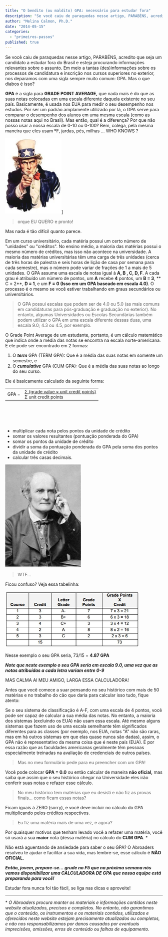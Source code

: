 ```yaml
---
title: "O bendito (ou maldito) GPA: necessário para estudar fora"
description: "Se você caiu de paraquedas nesse artigo, PARABÉNS, acredito que seja um candidato a estudar fora do Brasil e esteja procurando informações relevantes sobre o assunto. Em meio a tantas (des)informações sobre os processos de candidatura e inscrição nos cursos superiores no exterior, nos deparamos com uma sigla sempre muito comum: GPA. Mas o que diabos é isso?"
author: "Melina Calmon, Ph.D."
date: "2014-05-15"
categories: 
  - "primeiros-passos"
published: true
---
```


Se você caiu de paraquedas nesse artigo, PARABÉNS, acredito que seja um candidato a estudar fora do Brasil e esteja procurando informações relevantes sobre o assunto. Em meio a tantas (des)informações sobre os processos de candidatura e inscrição nos cursos superiores no exterior, nos deparamos com uma sigla sempre muito comum: GPA. Mas o que diabos é isso?

**GPA** é a sigla para **GRADE POINT AVERAGE,** que nada mais é do que as suas notas colocadas em uma escala diferente daquela existente no seu país. Basicamente, é usada nos EUA para medir o seu desempenho nos estudos. Por ser um padrão amplamente utilizado por lá, o GPA serve para comparar o desempenho dos alunos em uma mesma escala (como as nossas notas aqui no Brasil). Mas então, qual é a diferença? Por que não posso usar a nossa escala de 0-10 ou 0-100? Bem, colega, pela mesma maneira que eles usam ºF, jardas, pés, milhas ... WHO KNOWS ?

![Uncle Sam](/images/Uncle20Sam.jpg)]
> orque EU QUERO e pronto!

Mas nada é tão difícil quanto parece.

Em um curso universitário, cada matéria possui um certo número de "unidades" ou "créditos". No ensino médio, a maioria das matérias possui o mesmo número de créditos, mas isso não acontece na universidade. A maioria das matérias universitárias têm uma carga de três unidades (cerca de três horas de palestra e seis horas de lição de casa por semana para cada semestre), mas o número pode variar de frações de 1 a mais de 5 unidades. O GPA assume uma escala de notas igual à **A, B , C, D, F**. A cada grau é atribuído um número de pontos, um **A** recebe **4** pontos, um **B = 3**, ** C = 2**, **D = 1**, e um **F = 0 (Isso em um GPA baseado em escala 4.0)**. O processo é o mesmo se você estiver trabalhando em graus secundários ou universitários.

> O GPA possui escalas que podem ser de 4.0 ou 5.0 (as mais comuns em candidaturas para pós-graduação e graduação no exterior). No entanto, algumas Universidades ou Escolas Secundárias também podem utilizar o GPA em uma escala diferente dessas duas, uma escala 9.0; 4.3 ou 4.5, por exemplo.

O Grade Point Average de um estudante, portanto, é um cálculo matemático que indica onde a média das notas se encontra na escala norte-americana. E ele pode ser encontrado em 2 formas:

1. O _**term**_ GPA (TERM GPA): Que é a média das suas notas em somente um semestre, e
2. O _**cumulative**_ GPA (CUM GPA): Que é a média das suas notas ao longo do seu curso.

Ele é basicamente calculado da seguinte forma:

<table style="height: 114px;" border="0" width="287" cellspacing="0" cellpadding="5">
  <tr>
    <td rowspan="2" valign="middle" align="right">GPA =</td>
    <td>
      <ins>Σ (grade value × unit credit points)</ins>
      <br/>
      Σ unit credit points
    </td>
  </tr>
</table>

- multiplicar cada nota pelos pontos da unidade de crédito
- somar os valores resultantes (pontuação ponderada do GPA)
- somar os pontos da unidade de crédito
- dividir a soma da pontuação ponderada do GPA  pela soma dos pontos da unidade de crédito
- calcular três casas decimais.

![WTF...](/images/math.jpg)
> WTF...

Ficou confuso? Veja essa tabelinha:

![GPA](/images/GPA.jpg)

Nesse exemplo o seu GPA seria, 73/15 = **4.87 GPA**

***Note que neste exemplo o seu GPA seria em escala 9.0, uma vez que as notas atribuídas a cada letra variam entre 0-9***

MAS CALMA AI MEU AMIGO, LARGA ESSA CALCULADORA!

Antes que você comece a suar pensando no seu histórico com mais de 50 matérias e no trabalho do cão que daria para calcular isso tudo, fique atento:

Se o seu sistema de classificação é A-F, com uma escala de 4 pontos, você pode ser capaz de calcular a sua média das notas. No entanto, a maioria dos sistemas (excluindo os EUA) não usam essa escala. Até mesmo alguns sistemas que fazem uso de uma escala semelhante têm significados diferentes para as classes (por exemplo, nos EUA, notas "A" não são raras, mas em há outros sistemas em que elas quase nunca são dadas), assim, o GPA não é representativo da mesma coisa que é neste país (EUA). É por essa razão que as faculdades americanas geralmente têm pessoas especialmente treinadas na avaliação de credenciais de outros países.

> Mas no meu formulário pede para eu preencher com um GPA!

Você pode colocar **GPA = 0.0** ou então calcular de maneira **não oficial,** mas saiba que assim que o seu histórico chegar na Universidade eles irão conferir suas notas e refazer esse cálculo.

> No meu histórico tem matérias que eu desisti e não fiz as provas finais... como ficam essas notas?

Ficam iguais à ZERO (sorry), e você deve incluir no cálculo do GPA multiplicando pelos créditos respectivos.

> Eu fiz uma matéria mais de uma vez, e agora?

Por quaisquer motivos que tenham levado você a refazer uma matéria, você só usará a sua **maior** nota (dessa matéria) no cálculo do **CUM GPA**. \*

Não está aguentando de ansiedade para saber o seu GPA? O Abroaders resolveu te ajudar e facilitar a sua vida, mas lembre-se, esse cálculo é **NÃO OFICIAL.**

**_Então, jovem, prepare-se... grude no F5 que na próxima semana nós vamos disponibilizar uma CALCULADORA DE GPA que nossa equipe está preparando para você!_**

Estudar fora nunca foi tão fácil, se liga nas dicas e aproveite!

---

\* *O Abroaders procura manter os materiais e informações contidos neste website atualizados, precisos e completos. No entanto, não garantimos que o conteúdo, os instrumentos e os materiais contidos, utilizados e oferecidos neste website estejam precisamente atualizados ou completos, e não nos responsabilizamos por danos causados por eventuais imprecisões, omissões, erros de conteúdo ou falhas de equipamento.*
